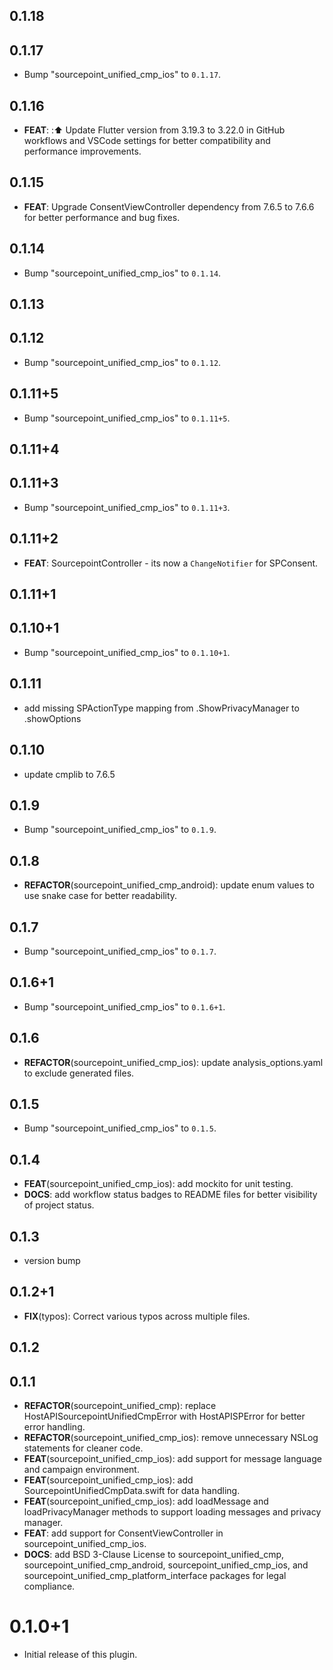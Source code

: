 ## 0.1.18

## 0.1.17

 - Bump "sourcepoint_unified_cmp_ios" to `0.1.17`.

## 0.1.16

 - **FEAT**: :⬆️ Update Flutter version from 3.19.3 to 3.22.0 in GitHub workflows and VSCode settings for better compatibility and performance improvements.

## 0.1.15

 - **FEAT**: Upgrade ConsentViewController dependency from 7.6.5 to 7.6.6 for better performance and bug fixes.

## 0.1.14

 - Bump "sourcepoint_unified_cmp_ios" to `0.1.14`.

## 0.1.13

## 0.1.12

 - Bump "sourcepoint_unified_cmp_ios" to `0.1.12`.

## 0.1.11+5

 - Bump "sourcepoint_unified_cmp_ios" to `0.1.11+5`.

## 0.1.11+4

## 0.1.11+3

 - Bump "sourcepoint_unified_cmp_ios" to `0.1.11+3`.

## 0.1.11+2

 - **FEAT**: SourcepointController - its now a `ChangeNotifier` for SPConsent.

## 0.1.11+1

## 0.1.10+1

 - Bump "sourcepoint_unified_cmp_ios" to `0.1.10+1`.

## 0.1.11

 - add missing SPActionType mapping from .ShowPrivacyManager to .showOptions

## 0.1.10

 - update cmplib to 7.6.5

## 0.1.9

 - Bump "sourcepoint_unified_cmp_ios" to `0.1.9`.

## 0.1.8

 - **REFACTOR**(sourcepoint_unified_cmp_android): update enum values to use snake case for better readability.

## 0.1.7

 - Bump "sourcepoint_unified_cmp_ios" to `0.1.7`.

## 0.1.6+1

 - Bump "sourcepoint_unified_cmp_ios" to `0.1.6+1`.

## 0.1.6

 - **REFACTOR**(sourcepoint_unified_cmp_ios): update analysis_options.yaml to exclude generated files.

## 0.1.5

 - Bump "sourcepoint_unified_cmp_ios" to `0.1.5`.

## 0.1.4

 - **FEAT**(sourcepoint_unified_cmp_ios): add mockito for unit testing.
 - **DOCS**: add workflow status badges to README files for better visibility of project status.

## 0.1.3

 - version bump

## 0.1.2+1

 - **FIX**(typos): Correct various typos across multiple files.

## 0.1.2

## 0.1.1

 - **REFACTOR**(sourcepoint_unified_cmp): replace HostAPISourcepointUnifiedCmpError with HostAPISPError for better error handling.
 - **REFACTOR**(sourcepoint_unified_cmp_ios): remove unnecessary NSLog statements for cleaner code.
 - **FEAT**(sourcepoint_unified_cmp_ios): add support for message language and campaign environment.
 - **FEAT**(sourcepoint_unified_cmp_ios): add SourcepointUnifiedCmpData.swift for data handling.
 - **FEAT**(sourcepoint_unified_cmp_ios): add loadMessage and loadPrivacyManager methods to support loading messages and privacy manager.
 - **FEAT**: add support for ConsentViewController in sourcepoint_unified_cmp_ios.
 - **DOCS**: add BSD 3-Clause License to sourcepoint_unified_cmp, sourcepoint_unified_cmp_android, sourcepoint_unified_cmp_ios, and sourcepoint_unified_cmp_platform_interface packages for legal compliance.

# 0.1.0+1

- Initial release of this plugin.